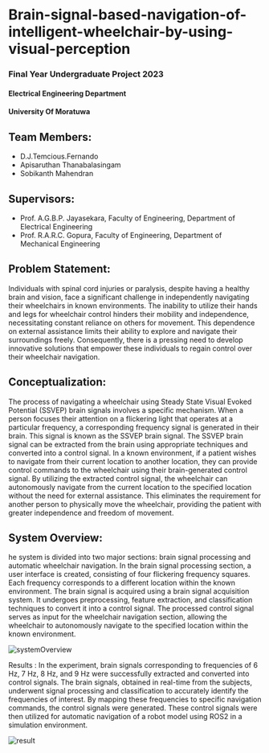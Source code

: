 # Brain-signal-based-navigation-of-intelligent-wheelchair-by-using-visual-perception

### Final Year Undergraduate Project 2023
#### Electrical Engineering Department
#### University Of Moratuwa


## Team Members:
- D.J.Temcious.Fernando
- Apisaruthan Thanabalasingam
- Sobikanth Mahendran

## Supervisors:
- Prof. A.G.B.P. Jayasekara, Faculty of Engineering, Department of Electrical Engineering
- Prof. R.A.R.C. Gopura, Faculty of Engineering, Department of Mechanical Engineering

## Problem Statement:
Individuals with spinal cord injuries or paralysis, despite having a healthy brain and vision, face a significant
challenge in independently navigating their wheelchairs in known environments. The inability to utilize their
hands and legs for wheelchair control hinders their mobility and independence, necessitating constant reliance
on others for movement. This dependence on external assistance limits their ability to explore and navigate
their surroundings freely. Consequently, there is a pressing need to develop innovative solutions that empower
these individuals to regain control over their wheelchair navigation.

## Conceptualization:
The process of navigating a wheelchair using Steady State Visual Evoked Potential (SSVEP) brain signals involves
a specific mechanism. When a person focuses their attention on a flickering light that operates at a particular
frequency, a corresponding frequency signal is generated in their brain. This signal is known as the SSVEP brain
signal.
The SSVEP brain signal can be extracted from the brain using appropriate techniques and converted into a
control signal. In a known environment, if a patient wishes to navigate from their current location to another
location, they can provide control commands to the wheelchair using their brain-generated control signal.
By utilizing the extracted control signal, the wheelchair can autonomously navigate from the current location to
the specified location without the need for external assistance. This eliminates the requirement for another
person to physically move the wheelchair, providing the patient with greater independence and freedom of
movement.

## System Overview:
he system is divided into two major sections: brain signal processing and automatic wheelchair navigation.
In the brain signal processing section, a user interface is created, consisting of four flickering frequency squares.
Each frequency corresponds to a different location within the known environment. The brain signal is acquired
using a brain signal acquisition system. It undergoes preprocessing, feature extraction, and classification
techniques to convert it into a control signal.
The processed control signal serves as input for the wheelchair navigation section, allowing the wheelchair to
autonomously navigate to the specified location within the known environment.



![systemOverview](https://github.com/temci024/Brain-signal-based-navigation-of-intelligent-wheelchair-by-using-visual-perception/assets/129023792/963c0395-941c-412c-bc26-beb1b27cb40e)

Results :
In the experiment, brain signals corresponding to frequencies of 6 Hz, 7 Hz, 8 Hz, and 9 Hz were successfully
extracted and converted into control signals. The brain signals, obtained in real-time from the subjects,
underwent signal processing and classification to accurately identify the frequencies of interest.
By mapping these frequencies to specific navigation commands, the control signals were generated. These
control signals were then utilized for automatic navigation of a robot model using ROS2 in a simulation
environment.

![result](https://github.com/temci024/Brain-signal-based-navigation-of-intelligent-wheelchair-by-using-visual-perception/assets/129023792/fa717d50-02bc-4c34-a21a-e081f48ad2eb)


